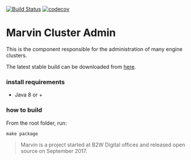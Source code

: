 [![Build Status](https://travis-ci.org/marvin-ai/marvin-cluster-admin.svg)](https://travis-ci.org/marvin-ai/marvin-cluster-admin) [![codecov](https://codecov.io/gh/marvin-ai/marvin-cluster-admin/branch/master/graph/badge.svg)](https://codecov.io/gh/marvin-ai/marvin-cluster-admin)

# Marvin Cluster Admin

This is the component responsible for the administration of many engine clusters.

The latest stable build can be downloaded from [here](https://s3.amazonaws.com/marvin-engine-executor/marvin-cluster-admin-assembly-0.0.1.jar). 

### install requirements

- Java 8 or +

### how to build

From the root folder, run: 

```
make package
```

> Marvin is a project started at B2W Digital offices and released open source on September 2017.

